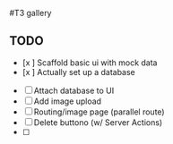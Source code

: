 #T3 gallery
## TODO
- [x ] Scaffold basic ui with mock data
- [x ] Actually set up a database
- [ ] Attach database to UI
- [ ] Add image upload
- [ ] Routing/image page (parallel route)
- [ ] Delete buttono (w/ Server Actions)
- [ ] 



